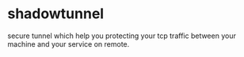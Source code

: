 # shadowtunnel
secure tunnel which help you protecting your tcp traffic between your machine and your service on remote.
